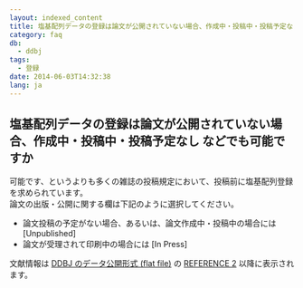 ```yaml
---
layout: indexed_content
title: 塩基配列データの登録は論文が公開されていない場合、作成中・投稿中・投稿予定なし などでも可能ですか
category: faq
db:
  - ddbj
tags: 
  - 登録
date: 2014-06-03T14:32:38
lang: ja
---
```


## 塩基配列データの登録は論文が公開されていない場合、作成中・投稿中・投稿予定なし などでも可能ですか

<p>可能です、というよりも多くの雑誌の投稿規定において、投稿前に塩基配列登録を求められています。 <br>論文の出版・公開に関する欄は下記のように選択してください。</p>
<ul>
  <li>論文投稿の予定がない場合、あるいは、論文作成中・投稿中の場合には [Unpublished]</li>
  <li>論文が受理されて印刷中の場合には [In Press] </li>
</ul>
<p>文献情報は <a href="/ddbj/flat-file.html">DDBJ のデータ公開形式 (flat file)</a> の <a href="/ddbj/flat-file.html#Reference2B">REFERENCE 2</a> 以降に表示されます。</p>

